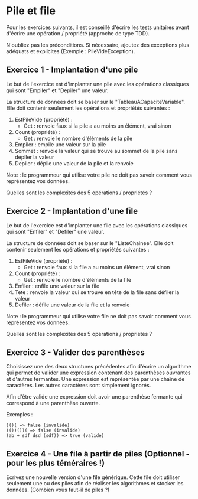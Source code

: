 # Pile et file

Pour les exercices suivants, il est conseillé d'écrire les tests unitaires avant d'écrire une opération / propriété (approche de type TDD).

N'oubliez pas les préconditions. Si nécessaire, ajoutez des exceptions plus adéquats et explicites (Exemple : PileVideException).

## Exercice 1 - Implantation d'une pile

Le but de l'exercice est d'implanter une pile avec les opérations classiques qui sont "Empiler" et "Depiler" une valeur.

La structure de données doit se baser sur le "TableauACapaciteVariable". Elle doit contenir seulement les opérations et propriétés suivantes :

1. EstPileVide (propriété) :
   - Get : renvoie faux si la pile a au moins un élément, vrai sinon
2. Count (propriété) :
   - Get : renvoie le nombre d'éléments de la pile
3. Empiler : empile une valeur sur la pile
4. Sommet : renvoie la valeur qui se trouve au sommet de la pile sans dépiler la valeur
5. Depiler : dépile une valeur de la pile et la renvoie

Note : le programmeur qui utilise votre pile ne doit pas savoir comment vous représentez vos données.

Quelles sont les complexités des 5 opérations / propriétés ?

## Exercice 2 - Implantation d'une file

Le but de l'exercice est d'implanter une file avec les opérations classiques qui sont "Enfiler" et "Defiler" une valeur.

La structure de données doit se baser sur le "ListeChainee". Elle doit contenir seulement les opérations et propriétés suivantes :

1. EstFileVide (propriété) :
   - Get : renvoie faux si la file a au moins un élément, vrai sinon
2. Count (propriété) :
   - Get : renvoie le nombre d'éléments de la file
3. Enfiler : enfile une valeur sur la file
4. Tete : renvoie la valeur qui se trouve en tête de la file sans défiler la valeur
5. Defiler : défile une valeur de la file et la renvoie

Note : le programmeur qui utilise votre file ne doit pas savoir comment vous représentez vos données.

Quelles sont les complexités des 5 opérations / propriétés ?

## Exercice 3 - Valider des parenthèses

Choisissez une des deux structures précédentes afin d'écrire un algorithme qui permet de valider une expression contenant des parenthèses ouvrantes et d'autres fermantes. Une expression est représentée par une chaîne de caractères. Les autres caractères sont simplement ignorés.

Afin d'être valide une expression doit avoir une parenthèse fermante qui correspond à une parenthèse ouverte.

Exemples :
```console
)()( => false (invalide)
(())())( => false (invalide)
(ab + sdf dsd (sdf)) => true (valide)
```

## Exercice 4 - Une file à partir de piles (Optionnel - pour les plus téméraires !)

Écrivez une nouvelle version d'une file générique. Cette file doit utiliser seulement une ou des piles afin de réaliser les algorithmes et stocker les données. (Combien vous faut-il de piles ?)
